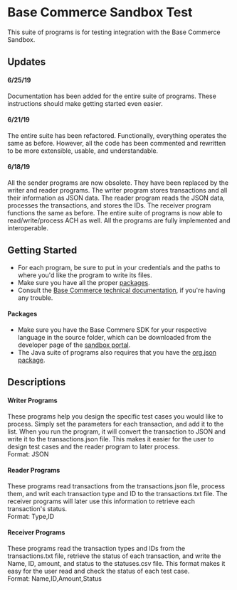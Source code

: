 # Base Commerce Sandbox Test
This suite of programs is for testing integration with the Base Commerce Sandbox.
## Updates
#### 6/25/19
Documentation has been added for the entire suite of programs. These instructions should make getting started even easier. 

#### 6/21/19
The entire suite has been refactored. Functionally, everything operates the same as before. However, all the code has been commented and rewritten to be more extensible, usable, and understandable.

#### 6/18/19
All the sender programs are now obsolete. They have been replaced by the writer and reader programs.
The writer program stores transactions and all their information as JSON data. The reader program reads the JSON
data, processes the transactions, and stores the IDs. The receiver program functions the same as before. The entire suite of programs is now able to read/write/process ACH as well. All the programs are fully implemented and interoperable.

## Getting Started
* For each program, be sure to put in your credentials and the paths to where you'd like the program to write its files.  
* Make sure you have all the proper [packages](https://github.com/jkirchhefer/sandbox-test/blob/master/README.md#packages).  
* Consult the [Base Commerce technical documentation](https://confluence.basecommerce.net/bctd), if you're having any trouble.  

#### Packages
  * Make sure you have the Base Commere SDK for your respective language in the source folder, which can be downloaded from the developer page of the [sandbox portal](https://my.basecommercesandbox.com/).  
  * The Java suite of programs also requires that you have the [org.json package](https://github.com/stleary/JSON-java).

## Descriptions
#### Writer Programs
These programs help you design the specific test cases you would like to process. Simply set the parameters for each transaction, and add it to the list. When you run the program, it will convert the transaction to JSON and write it to the transactions.json file. This makes it easier for the user to design test cases and the reader program to later process.     
Format: JSON

#### Reader Programs
These programs read transactions from the transactions.json file, process them, and writ each transaction type and ID to the transactions.txt file. The receiver programs will later use this information to retrieve each transaction's status.     
Format: Type,ID

#### Receiver Programs
These programs read the transaction types and IDs from the transactions.txt file, retrieve the status of each transaction, and write the Name, ID, amount, and status to the statuses.csv file. This format makes it easy for the user read and check the status of each test case.     
Format: Name,ID,Amount,Status
